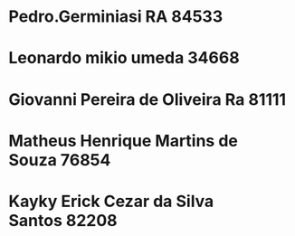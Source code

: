 # Pedro.Germiniasi RA 84533
# Leonardo mikio umeda 34668
# Giovanni Pereira de Oliveira Ra 81111
# Matheus Henrique Martins de Souza 76854
# Kayky Erick Cezar da Silva Santos 82208